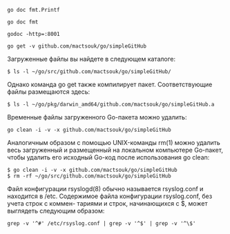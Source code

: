 ```go doc fmt.Printf```

```go doc fmt```

```godoc -http=:8001```

```go get -v github.com/mactsouk/go/simpleGitHub```

Загруженные файлы вы найдете в следующем каталоге:

```$ ls -l ~/go/src/github.com/mactsouk/go/simpleGitHub/```

Однако команда go get также компилирует пакет. Соответствующие файлы размещаются здесь:

```$ ls -l ~/go/pkg/darwin_amd64/github.com/mactsouk/go/simpleGitHub.a```

Временные файлы загруженного Go-пакета можно удалить:

```go clean -i -v -x github.com/mactsouk/go/simpleGitHub```

Аналогичным образом с помощью UNIX-команды rm(1) можно удалить весь загруженный и размещенный на локальном компьютере Go-пакет, чтобы удалить его исходный Go-код после использования go clean:
```
$ go clean -i -v -x github.com/mactsouk/go/simpleGitHub 
$ rm -rf ~/go/src/github.com/mactsouk/go/simpleGitHub
```

Файл конфигурации rsyslogd(8) обычно называется rsyslog.conf и находится в /etc. Содержимое файла конфигурации rsyslog.conf, без учета строк с коммен- тариями и строк, начинающихся с $, может выглядеть следующим образом:

```
grep -v '^#' /etc/rsyslog.conf | grep -v '^$' | grep -v '^\$'
```